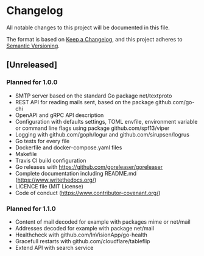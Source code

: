 # Changelog
All notable changes to this project will be documented in this file.

The format is based on [Keep a Changelog](https://keepachangelog.com/en/1.0.0/),
and this project adheres to [Semantic Versioning](https://semver.org/spec/v2.0.0.html).

## [Unreleased]
### Planned for 1.0.0
- SMTP server based on the standard Go package net/textproto
- REST API for reading mails sent, based on the package github.com/go-chi
- OpenAPI and gRPC API description
- Configuration with defaults settings, TOML envfile, environment variable
  or command line flags using package github.com/spf13/viper
- Logging with github.com/goph/logur and github.com/sirupsen/logrus
- Go tests for every file
- Dockerfile and docker-compose.yaml files
- Makefile
- Travis CI build configuration
- Go releases with https://github.com/goreleaser/goreleaser
- Complete documentation including README.md (https://www.writethedocs.org/)
- LICENCE file (MIT License)
- Code of conduct (https://www.contributor-covenant.org/)
### Planned for 1.1.0
- Content of mail decoded for example with packages mime or net/mail
- Addresses decoded for example with package net/mail
- Healthcheck with github.com/InVisionApp/go-health
- Gracefull restarts with github.com/cloudflare/tableflip
- Extend API with search service
